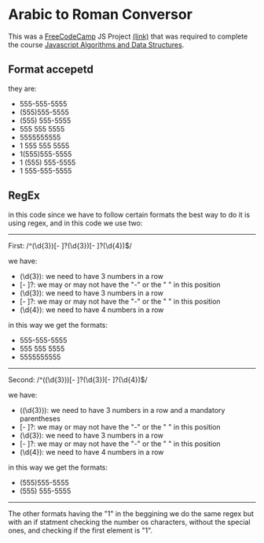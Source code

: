 # Arabic to Roman Conversor

This was a [FreeCodeCamp](https://www.freecodecamp.org/) JS Project [(link)](https://www.freecodecamp.org/learn/javascript-algorithms-and-data-structures/javascript-algorithms-and-data-structures-projects/telephone-number-validator) that was required to complete the course [Javascript Algorithms and Data Structures](https://www.freecodecamp.org/learn/javascript-algorithms-and-data-structures/).

## Format accepetd

they are:

- 555-555-5555
- (555)555-5555
- (555) 555-5555
- 555 555 5555
- 5555555555
- 1 555 555 5555
- 1(555)555-5555
- 1 (555) 555-5555
- 1 555-555-5555

## RegEx

in this code since we have to follow certain formats the best way to do it is using regex, and in this code we use two:

---

First: /^(\d{3})[- ]?(\d{3})[- ]?(\d{4})$/

we have:

- (\d{3}): we need to have 3 numbers in a row
- [- ]?: we may or may not have the "-" or the " " in this position
- (\d{3}): we need to have 3 numbers in a row
- [- ]?: we may or may not have the "-" or the " " in this position
- (\d{4}): we need to have 4 numbers in a row

in this way we get the formats:

- 555-555-5555
- 555 555 5555
- 5555555555

---

Second: /^\((\d{3})\)[- ]?(\d{3})[- ]?(\d{4})$/

we have:

- ((\d{3})\): we need to have 3 numbers in a row and a mandatory parentheses
- [- ]?: we may or may not have the "-" or the " " in this position
- (\d{3}): we need to have 3 numbers in a row
- [- ]?: we may or may not have the "-" or the " " in this position
- (\d{4}): we need to have 4 numbers in a row

in this way we get the formats:

- (555)555-5555
- (555) 555-5555

---

The other formats having the "1" in the beggining we do the same regex but with an if statment checking the number os characters, without the special ones, and checking if the first element is "1".
